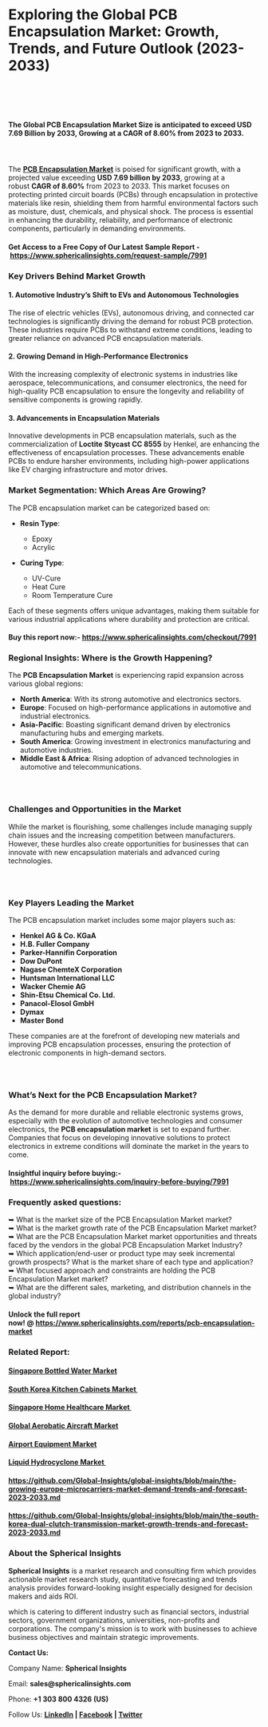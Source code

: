 <div class="wow_read_blog_hdr_img">
<div class="wow_read_blog_hdr_img_innr">
<div class="container">
<h1>Exploring the Global PCB Encapsulation Market: Growth, Trends, and Future Outlook (2023-2033)</h1>
<div class="read-blog-info-user">
<h1 class="user-name pull-right">&nbsp;</h1>
</div>
</div>
</div>
</div>
<div class="row wow_read_blog_row">
<div class="col-md-8 read-blog-container">
<div class="read-blog wow_content">
<div class="read-content">
<h4><strong>The Global PCB Encapsulation Market Size is anticipated to exceed USD 7.69 Billion by 2033, Growing at a CAGR of 8.60% from 2023 to 2033.</strong></h4>
<h4><img src="https://vipon.s3.amazonaws.com/img/898277ef96ce459213360b9dad6ce1c68fca7eb72b1ec3.png" alt="" /><strong><br /></strong></h4>
<p data-start="110" data-end="672">The&nbsp;<strong><a href="https://www.sphericalinsights.com/reports/pcb-encapsulation-market" target="_blank" rel="nofollow">PCB Encapsulation Market</a></strong>&nbsp;is poised for significant growth, with a projected value exceeding&nbsp;<strong data-start="210" data-end="238">USD 7.69 billion by 2033</strong>, growing at a robust&nbsp;<strong data-start="260" data-end="277">CAGR of 8.60%</strong>&nbsp;from 2023 to 2033. This market focuses on protecting printed circuit boards (PCBs) through encapsulation in protective materials like resin, shielding them from harmful environmental factors such as moisture, dust, chemicals, and physical shock. The process is essential in enhancing the durability, reliability, and performance of electronic components, particularly in demanding environments.</p>
<h4><strong>Get Access to a Free Copy of Our Latest Sample Report -&nbsp;<a href="https://www.sphericalinsights.com/request-sample/7991" rel="nofollow">https://www.sphericalinsights.com/request-sample/7991</a></strong></h4>
<h3 data-start="674" data-end="710">Key Drivers Behind Market Growth</h3>
<h4 data-start="712" data-end="786"><strong data-start="717" data-end="786">1. Automotive Industry&rsquo;s Shift to EVs and Autonomous Technologies</strong></h4>
<p data-start="787" data-end="1069">The rise of electric vehicles (EVs), autonomous driving, and connected car technologies is significantly driving the demand for robust PCB protection. These industries require PCBs to withstand extreme conditions, leading to greater reliance on advanced PCB encapsulation materials.</p>
<h4 data-start="1071" data-end="1129"><strong data-start="1076" data-end="1129">2. Growing Demand in High-Performance Electronics</strong></h4>
<p data-start="1130" data-end="1386">With the increasing complexity of electronic systems in industries like aerospace, telecommunications, and consumer electronics, the need for high-quality PCB encapsulation to ensure the longevity and reliability of sensitive components is growing rapidly.</p>
<h4 data-start="1388" data-end="1439"><strong data-start="1393" data-end="1439">3. Advancements in Encapsulation Materials</strong></h4>
<p data-start="1440" data-end="1774">Innovative developments in PCB encapsulation materials, such as the commercialization of&nbsp;<strong data-start="1529" data-end="1556">Loctite Stycast CC 8555</strong>&nbsp;by Henkel, are enhancing the effectiveness of encapsulation processes. These advancements enable PCBs to endure harsher environments, including high-power applications like EV charging infrastructure and motor drives.</p>
<h3 data-start="1776" data-end="1825">Market Segmentation: Which Areas Are Growing?</h3>
<p data-start="1827" data-end="1884">The PCB encapsulation market can be categorized based on:</p>
<ul data-start="1886" data-end="1997">
<li data-start="1886" data-end="1925">
<p data-start="1888" data-end="1903"><strong data-start="1888" data-end="1902">Resin Type</strong>:</p>
<ul data-start="1906" data-end="1925">
<li data-start="1906" data-end="1913">Epoxy</li>
<li data-start="1916" data-end="1925">Acrylic</li>
</ul>
</li>
<li data-start="1927" data-end="1997">
<p data-start="1929" data-end="1945"><strong data-start="1929" data-end="1944">Curing Type</strong>:</p>
<ul data-start="1948" data-end="1997">
<li data-start="1948" data-end="1957">UV-Cure</li>
<li data-start="1960" data-end="1971">Heat Cure</li>
<li data-start="1974" data-end="1997">Room Temperature Cure</li>
</ul>
</li>
</ul>
<p data-start="1999" data-end="2150">Each of these segments offers unique advantages, making them suitable for various industrial applications where durability and protection are critical.</p>
<h4>Buy this report now:-&nbsp;<a href="https://www.sphericalinsights.com/checkout/7991" rel="nofollow">https://www.sphericalinsights.com/checkout/7991</a></h4>
<h3 data-start="2152" data-end="2205">Regional Insights: Where is the Growth Happening?</h3>
<p data-start="2207" data-end="2302">The&nbsp;<strong data-start="2211" data-end="2239">PCB Encapsulation Market</strong>&nbsp;is experiencing rapid expansion across various global regions:</p>
<ul data-start="2304" data-end="2787">
<li data-start="2304" data-end="2376"><strong data-start="2306" data-end="2323">North America</strong>: With its strong automotive and electronics sectors.</li>
<li data-start="2377" data-end="2473"><strong data-start="2379" data-end="2389">Europe</strong>: Focused on high-performance applications in automotive and industrial electronics.</li>
<li data-start="2474" data-end="2584"><strong data-start="2476" data-end="2492">Asia-Pacific</strong>: Boasting significant demand driven by electronics manufacturing hubs and emerging markets.</li>
<li data-start="2585" data-end="2680"><strong data-start="2587" data-end="2604">South America</strong>: Growing investment in electronics manufacturing and automotive industries.</li>
<li data-start="2681" data-end="2787"><strong data-start="2683" data-end="2707">Middle East &amp; Africa</strong>: Rising adoption of advanced technologies in automotive and telecommunications.</li>
</ul>
<h3 data-start="2789" data-end="2835">&nbsp;</h3>
<h3 data-start="2789" data-end="2835">Challenges and Opportunities in the Market</h3>
<p data-start="2837" data-end="3125">While the market is flourishing, some challenges include managing supply chain issues and the increasing competition between manufacturers. However, these hurdles also create opportunities for businesses that can innovate with new encapsulation materials and advanced curing technologies.</p>
<h3 data-start="3127" data-end="3161">&nbsp;</h3>
<h3 data-start="3127" data-end="3161">Key Players Leading the Market</h3>
<p data-start="3163" data-end="3228">The PCB encapsulation market includes some major players such as:</p>
<ul data-start="3230" data-end="3512">
<li data-start="3230" data-end="3256"><strong data-start="3232" data-end="3256">Henkel AG &amp; Co. KGaA</strong></li>
<li data-start="3257" data-end="3282"><strong data-start="3259" data-end="3282">H.B. Fuller Company</strong></li>
<li data-start="3283" data-end="3316"><strong data-start="3285" data-end="3316">Parker-Hannifin Corporation</strong></li>
<li data-start="3317" data-end="3333"><strong data-start="3319" data-end="3333">Dow DuPont</strong></li>
<li data-start="3334" data-end="3366"><strong data-start="3336" data-end="3366">Nagase ChemteX Corporation</strong></li>
<li data-start="3367" data-end="3399"><strong data-start="3369" data-end="3399">Huntsman International LLC</strong></li>
<li data-start="3400" data-end="3422"><strong data-start="3402" data-end="3422">Wacker Chemie AG</strong></li>
<li data-start="3423" data-end="3456"><strong data-start="3425" data-end="3456">Shin-Etsu Chemical Co. Ltd.</strong></li>
<li data-start="3457" data-end="3482"><strong data-start="3459" data-end="3482">Panacol-Elosol GmbH</strong></li>
<li data-start="3483" data-end="3494"><strong data-start="3485" data-end="3494">Dymax</strong></li>
<li data-start="3495" data-end="3512"><strong data-start="3497" data-end="3512">Master Bond</strong></li>
</ul>
<p data-start="3514" data-end="3694">These companies are at the forefront of developing new materials and improving PCB encapsulation processes, ensuring the protection of electronic components in high-demand sectors.</p>
<h3 data-start="3696" data-end="3745">&nbsp;</h3>
<h3 data-start="3696" data-end="3745">What&rsquo;s Next for the PCB Encapsulation Market?</h3>
<p data-start="3747" data-end="4106">As the demand for more durable and reliable electronic systems grows, especially with the evolution of automotive technologies and consumer electronics, the&nbsp;<strong data-start="3904" data-end="3932">PCB encapsulation market</strong>&nbsp;is set to expand further. Companies that focus on developing innovative solutions to protect electronics in extreme conditions will dominate the market in the years to come.</p>
<h4>Insightful inquiry before buying:-&nbsp;<a href="https://www.sphericalinsights.com/inquiry-before-buying/7991" rel="nofollow">https://www.sphericalinsights.com/inquiry-before-buying/7991</a></h4>
<h3>Frequently asked questions:</h3>
<p>➥ What is the market size of the PCB Encapsulation Market market?<br />➥ What is the market growth rate of the PCB Encapsulation Market market?<br />➥ What are the PCB Encapsulation Market market opportunities and threats faced by the vendors in the global PCB Encapsulation Market Industry?<br />➥ Which application/end-user or product type may seek incremental growth prospects? What is the market share of each type and application?<br />➥ What focused approach and constraints are holding the PCB Encapsulation Market market?<br />➥ What are the different sales, marketing, and distribution channels in the global industry?</p>
<h4>Unlock the full report now!&nbsp;@&nbsp;<a href="https://www.sphericalinsights.com/reports/pcb-encapsulation-market" rel="nofollow">https://www.sphericalinsights.com/reports/pcb-encapsulation-market</a></h4>
<h3><strong>Related Report:</strong></h3>
<h4><a href="https://www.sphericalinsights.com/de/reports/singapore-bottled-water-market" target="_blank" rel="nofollow">Singapore Bottled Water Market</a></h4>
<h4><a href="https://www.sphericalinsights.com/de/reports/south-korea-kitchen-cabinets-market" target="_blank" rel="nofollow">South Korea Kitchen Cabinets Market&nbsp;</a></h4>
<h4><a href="https://www.sphericalinsights.com/de/reports/singapore-home-healthcare-market" target="_blank" rel="nofollow">Singapore Home Healthcare Market&nbsp;</a></h4>
<h4><a href="https://www.sphericalinsights.com/fr/reports/aerobatic-aircraft-market" target="_blank" rel="nofollow">Global Aerobatic Aircraft Market</a></h4>
<h4><a href="https://www.sphericalinsights.com/fr/reports/airport-stand-equipment-market" target="_blank" rel="nofollow">Airport Equipment Market</a></h4>
<h4><a href="https://www.sphericalinsights.com/fr/reports/liquid-hydrocyclone-market" target="_blank" rel="nofollow">Liquid Hydrocyclone Market&nbsp;</a></h4>
<h4><a href="https://github.com/Global-Insights/global-insights/blob/main/the-growing-europe-microcarriers-market-demand-trends-and-forecast-2023-2033.md" target="_blank" rel="nofollow">https://github.com/Global-Insights/global-insights/blob/main/the-growing-europe-microcarriers-market-demand-trends-and-forecast-2023-2033.md</a></h4>
<h4><a href="https://github.com/Global-Insights/global-insights/blob/main/the-south-korea-dual-clutch-transmission-market-growth-trends-and-forecast-2023-2033.md" target="_blank" rel="nofollow">https://github.com/Global-Insights/global-insights/blob/main/the-south-korea-dual-clutch-transmission-market-growth-trends-and-forecast-2023-2033.md</a></h4>
<h3><strong>About the Spherical Insights</strong></h3>
<p><strong>Spherical Insights</strong>&nbsp;is a market research and consulting firm which provides actionable market research study, quantitative forecasting and trends analysis provides forward-looking insight especially designed for decision makers and aids ROI.</p>
<p>which is catering to different industry such as financial sectors, industrial sectors, government organizations, universities, non-profits and corporations. The company's mission is to work with businesses to achieve business objectives and maintain strategic improvements.</p>
<p><strong>Contact Us:</strong></p>
<p>Company Name:&nbsp;<strong>Spherical Insights</strong></p>
<p>Email:&nbsp;<strong>sales@sphericalinsights.com</strong></p>
<p>Phone:&nbsp;<strong>+1 303 800 4326 (US)</strong></p>
<p>Follow Us:&nbsp;<strong><a href="https://www.linkedin.com/company/spherical-insight/" rel="nofollow"><u>LinkedIn</u></a>&nbsp;|&nbsp;<a href="https://www.facebook.com/sphericalinsights22" rel="nofollow"><u>Facebook</u></a>&nbsp;|&nbsp;<a href="https://twitter.com/SInsights_US" rel="nofollow"><u>Twitter</u></a></strong></p>
</div>
</div>
</div>
</div>

